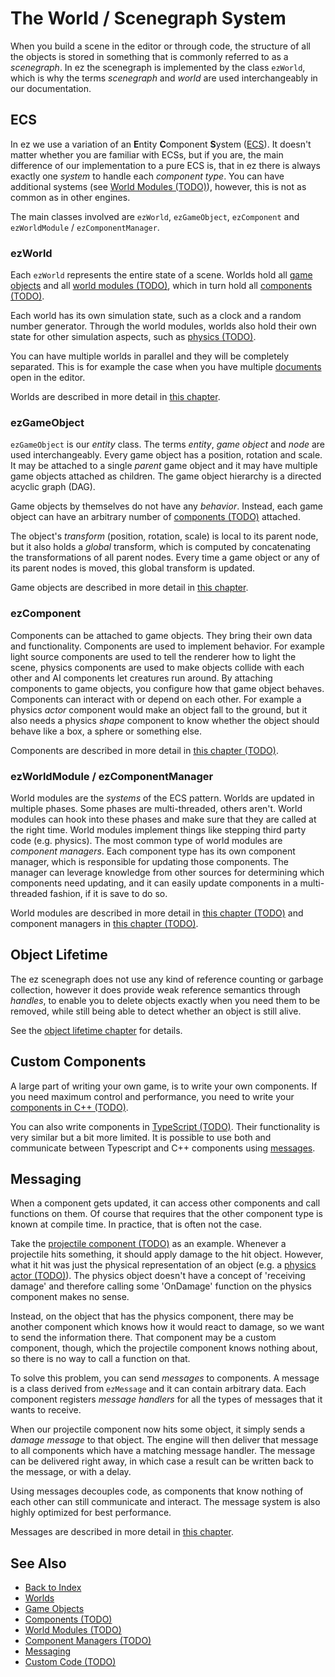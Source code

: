 # The World / Scenegraph System

When you build a scene in the editor or through code, the structure of all the objects is stored in something that is commonly referred to as a *scenegraph*. In ez the scenegraph is implemented by the class `ezWorld`, which is why the terms *scenegraph* and *world* are used interchangeably in our documentation.

## ECS

In ez we use a variation of an **E**ntity **C**omponent **S**ystem ([ECS](https://en.wikipedia.org/wiki/Entity_component_system)). It doesn't matter whether you are familiar with ECSs, but if you are, the main difference of our implementation to a pure ECS is, that in ez there is always exactly one *system* to handle each *component type*. You can have additional systems (see [World Modules (TODO)](world-modules.md)), however, this is not as common as in other engines.

The main classes involved are `ezWorld`, `ezGameObject`, `ezComponent` and `ezWorldModule` / `ezComponentManager`.

### ezWorld

Each `ezWorld` represents the entire state of a scene. Worlds hold all [game objects](game-objects.md) and all [world modules (TODO)](world-modules.md), which in turn hold all [components (TODO)](components.md).

Each world has its own simulation state, such as a clock and a random number generator. Through the world modules, worlds also hold their own state for other simulation aspects, such as [physics (TODO)](../../physics/physx-overview.md).

You can have multiple worlds in parallel and they will be completely separated. This is for example the case when you have multiple [documents](../../editor/editor-documents.md) open in the editor.

Worlds are described in more detail in [this chapter](worlds.md).

### ezGameObject

`ezGameObject` is our *entity* class. The terms *entity*, *game object* and *node* are used interchangeably. Every game object has a position, rotation and scale. It may be attached to a single *parent* game object and it may have multiple game objects attached as children. The game object hierarchy is a directed acyclic graph (DAG).

Game objects by themselves do not have any *behavior*. Instead, each game object can have an arbitrary number of [components (TODO)](components.md) attached.

The object's *transform* (position, rotation, scale) is local to its parent node, but it also holds a *global* transform, which is computed by concatenating the transformations of all parent nodes. Every time a game object or any of its parent nodes is moved, this global transform is updated.

Game objects are described in more detail in [this chapter](game-objects.md).

### ezComponent

Components can be attached to game objects. They bring their own data and functionality. Components are used to implement behavior. For example light source components are used to tell the renderer how to light the scene, physics components are used to make objects collide with each other and AI components let creatures run around. By attaching components to game objects, you configure how that game object behaves. Components can interact with or depend on each other. For example a physics *actor* component would make an object fall to the ground, but it also needs a physics *shape* component to know whether the object should behave like a box, a sphere or something else.

Components are described in more detail in [this chapter (TODO)](components.md).

### ezWorldModule / ezComponentManager

World modules are the *systems* of the ECS pattern. Worlds are updated in multiple phases. Some phases are multi-threaded, others aren't. World modules can hook into these phases and make sure that they are called at the right time. World modules implement things like stepping third party code (e.g. physics). The most common type of world modules are *component managers*. Each component type has its own component manager, which is responsible for updating those components. The manager can leverage knowledge from other sources for determining which components need updating, and it can easily update components in a multi-threaded fashion, if it is save to do so.

World modules are described in more detail in [this chapter (TODO)](world-modules.md) and component managers in [this chapter (TODO)](component-managers.md).

## Object Lifetime

The ez scenegraph does not use any kind of reference counting or garbage collection, however it does provide weak reference semantics through *handles*, to enable you to delete objects exactly when you need them to be removed, while still being able to detect whether an object is still alive.

See the [object lifetime chapter](object-lifetime.md) for details.

## Custom Components

A large part of writing your own game, is to write your own components. If you need maximum control and performance, you need to write your [components in C++ (TODO)](../../custom-code/cpp/custom-cpp-component.md).

You can also write components in [TypeScript (TODO)](../../custom-code/typescript/typescript-overview.md). Their functionality is very similar but a bit more limited. It is possible to use both and communicate between Typescript and C++ components using [messages](world-messaging.md).

## Messaging

When a component gets updated, it can access other components and call functions on them. Of course that requires that the other component type is known at compile time. In practice, that is often not the case.

Take the [projectile component (TODO)](../../gameplay/projectile-component.md) as an example. Whenever a projectile hits something, it should apply damage to the hit object. However, what it hit was just the physical representation of an object (e.g. a [physics actor (TODO)](../../physics/actors.md)). The physics object doesn't have a concept of 'receiving damage' and therefore calling some 'OnDamage' function on the physics component makes no sense.

Instead, on the object that has the physics component, there may be another component which knows how it would react to damage, so we want to send the information there. That component may be a custom component, though, which the projectile component knows nothing about, so there is no way to call a function on that.

To solve this problem, you can send *messages* to components. A message is a class derived from `ezMessage` and it can contain arbitrary data. Each component registers *message handlers* for all the types of messages that it wants to receive.

When our projectile component now hits some object, it simply sends a *damage message* to that object. The engine will then deliver that message to all components which have a matching message handler. The message can be delivered right away, in which case a result can be written back to the message, or with a delay.

Using messages decouples code, as components that know nothing of each other can still communicate and interact. The message system is also highly optimized for best performance.

Messages are described in more detail in [this chapter](world-messaging.md).

## See Also

* [Back to Index](../../index.md)
* [Worlds](worlds.md)
* [Game Objects](game-objects.md)
* [Components (TODO)](components.md)
* [World Modules (TODO)](world-modules.md)
* [Component Managers (TODO)](component-managers.md)
* [Messaging](world-messaging.md)
* [Custom Code (TODO)](../../custom-code/custom-code-overview.md)
